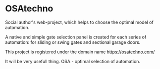 # OSAtechno
Social author's web-project, which helps to choose the optimal model of automation.

 A native and simple gate selection panel is created for each series of automation:
for sliding or swing gates and sectional garage doors.

This project is registered under the domain name https://osatechno.com/

It will be very usefull thing.
OSA - optimal selection of automation.

